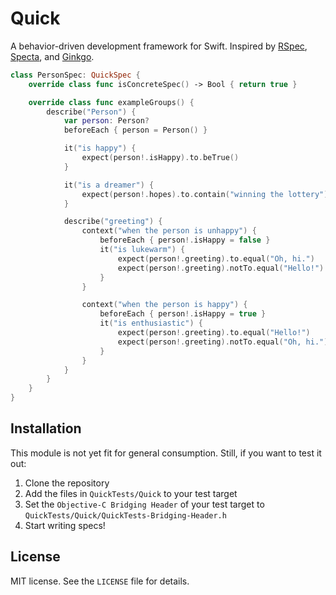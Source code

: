 # Quick

A behavior-driven development framework for Swift. Inspired by
[RSpec](https://github.com/rspec/rspec), [Specta](https://github.com/specta/specta),
and [Ginkgo](https://github.com/onsi/ginkgo).

```swift
class PersonSpec: QuickSpec {
    override class func isConcreteSpec() -> Bool { return true }

    override class func exampleGroups() {
        describe("Person") {
            var person: Person?
            beforeEach { person = Person() }

            it("is happy") {
                expect(person!.isHappy).to.beTrue()
            }

            it("is a dreamer") {
                expect(person!.hopes).to.contain("winning the lottery")
            }

            describe("greeting") {
                context("when the person is unhappy") {
                    beforeEach { person!.isHappy = false }
                    it("is lukewarm") {
                        expect(person!.greeting).to.equal("Oh, hi.")
                        expect(person!.greeting).notTo.equal("Hello!")
                    }
                }

                context("when the person is happy") {
                    beforeEach { person!.isHappy = true }
                    it("is enthusiastic") {
                        expect(person!.greeting).to.equal("Hello!")
                        expect(person!.greeting).notTo.equal("Oh, hi.")
                    }
                }
            }
        }
    }
}
```

## Installation

This module is not yet fit for general consumption.
Still, if you want to test it out:

1. Clone the repository
2. Add the files in `QuickTests/Quick` to your test target
3. Set the `Objective-C Bridging Header` of your test target to
   `QuickTests/Quick/QuickTests-Bridging-Header.h`
4. Start writing specs!

## License

MIT license. See the `LICENSE` file for details.
